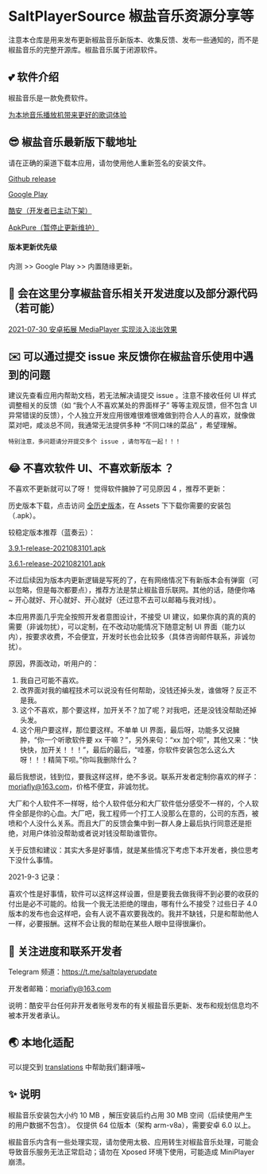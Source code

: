 # SaltPlayerSource 椒盐音乐资源分享等

注意本仓库是用来发布更新椒盐音乐新版本、收集反馈、发布一些通知的，而不是椒盐音乐的完整开源库。椒盐音乐属于闭源软件。

## 💕 软件介绍

椒盐音乐是一款免费软件。

[为本地音乐播放机带来更好的歌词体验](help/lyrics.md)

## 😎 椒盐音乐最新版下载地址

请在正确的渠道下载本应用，请勿使用他人重新签名的安装文件。

[Github release](https://github.com/Moriafly/SaltPlayerSource/releases)

[Google Play](https://play.google.com/store/apps/details?id=com.salt.music)

[酷安（开发者已主动下架）](https://www.coolapk.com/apk/284064)

[ApkPure（暂停止更新维护）](https://apkpure.com/p/com.salt.music)

#### 版本更新优先级

内测 >> Google Play >> 内置随缘更新。

## 🌈 会在这里分享椒盐音乐相关开发进度以及部分源代码（若可能）

[2021-07-30 安卓拓展 MediaPlayer 实现淡入淡出效果](https://blog.csdn.net/Moriafly/article/details/119251186)

## ✉️ 可以通过提交 issue 来反馈你在椒盐音乐使用中遇到的问题

建议先查看应用内帮助文档，若无法解决请提交 issue 。注意不接收任何 UI 样式调整相关的反馈（如 “我个人不喜欢某处的界面样子” 等等主观反馈，但不包含 UI 异常错误的反馈），个人独立开发应用很难很难很难做到符合人人的喜欢，就像做菜对吧，咸淡总不同，我通常无法提供多种 “不同口味的菜品” ，希望理解。

`特别注意，多问题请分开提交多个 issue ，请勿写在一起！！！`

## 😂 不喜欢软件 UI、不喜欢新版本 ？

不喜欢不更新就可以了呀！
觉得软件臃肿了可见原因 4 ，推荐不更新：

历史版本下载，点击访问 [全历史版本](https://github.com/Moriafly/SaltPlayerSource/releases)，在 Assets 下下载你需要的安装包（.apk）。

较稳定版本推荐（蓝奏云）：

[3.9.1-release-2021083101.apk](https://foyou.lanzoui.com/iUqRgtqwccb)

[3.6.1-release-2021082101.apk](https://foyou.lanzoui.com/icLcesxo9od)

不过后续因为版本内更新逻辑是写死的了，在有网络情况下有新版本会有弹窗（可以忽略，但是每次都要点），推荐方法是禁止椒盐音乐联网。其他的话，随便你咯 ~ 开心就好、开心就好、开心就好（还过意不去可以邮箱与我对线）。

本应用界面几乎完全按照开发者意图设计，不接受 UI 建议，如果你真的真的真的需要（非诚勿扰），可以定制，在不改动功能情况下随意定制 UI 界面（能力以内），按要求收费，不会便宜，开发时长也会比较多（具体咨询邮件联系，非诚勿扰）。

原因，界面改动，听用户的：
1. 我自己可能不喜欢。
2. 改界面对我的编程技术可以说没有任何帮助，没钱还掉头发，谁做呀？反正不是我。
3. 这个不喜欢，那个要这样，加开关不？加了呢？对我吧，还是没钱没帮助还掉头发。
4. 这个用户要这样，那位要这样。不单单 UI 界面，最后呀，功能多又说臃肿，“你一个听歌软件要 xx 干嘛？”，另外来句：“xx 加个呗”，其他又来：“快快快，加开关！！！”，最后的最后，“哇塞，你软件安装包怎么这么大呀！！！精简下呗。”你叫我删除什么？

最后我想说，钱到位，要我这样这样，绝不多说。联系开发者定制你喜欢的样子：moriafly@163.com，价格不便宜，非诚勿扰。

大厂和个人软件不一样呀，给个人软件低分和大厂软件低分感受不一样的，个人软件全部是你的心血。大厂吧，我工程师一个打工人没那么在意的，公司的东西，被喷和个人没什么关系。而且大厂的反馈会集中到一群人身上最后执行同意还是拒绝，对用户体验没帮助或者说对钱没帮助谁管你。

关于反馈和建议：其实大多是好事情，就是某些情况下考虑下本开发者，换位思考下没什么事情。

2021-9-3 记录：

喜欢个性是好事情，软件可以这样这样设置，但是要我去做我得不到必要的收获的付出是必不可能的。给我一个我无法拒绝的理由，哪有什么不接受？过些日子 4.0 版本的发布也会这样吧，会有人说不喜欢要我改的。我并不缺钱，只是和帮助他人一样，必要报酬。这样不会让我的帮助在某些人眼中显得很廉价。

## 📧 关注进度和联系开发者

Telegram 频道：https://t.me/saltplayerupdate

开发者邮箱：moriafly@163.com

说明：酷安平台任何非开发者账号发布的有关椒盐音乐更新、发布和规划信息均不被本开发者承认。

## 🌏 本地化适配

可以提交到 [translations](https://github.com/Moriafly/SaltPlayerSource/tree/main/translations) 中帮助我们翻译哦~

## ✨ 说明

椒盐音乐安装包大小约 10 MB ，解压安装后约占用 30 MB 空间（后续使用产生的用户数据不包含）。
仅提供 64 位版本（架构 arm-v8a），需要安卓 6.0 以上。

椒盐音乐内含有一些处理实现，请勿使用太极、应用转生对椒盐音乐处理，可能会导致音乐服务无法正常启动；请勿在 Xposed 环境下使用，可能造成 MiniPlayer 崩溃。